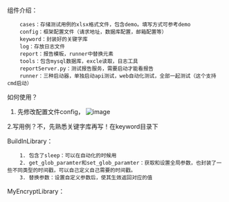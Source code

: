 组件介绍：

        cases：存储测试用例的xlsx格式文件，包含demo。填写方式可参考demo
        config：框架配置文件（请求地址，数据库配置，邮箱配置等）
        keyword：封装好的关键字库
        log：存放日志文件
        report：报告模板，runner中替换元素
        tools：包含mysql数据库，excle读取，日志工具
        reportServer.py：测试报告服务，需要启动才能看报告
        runner：三种启动器，单独启动api测试，web自动化测试，全部一起测试（这个支持cmd启动）

如何使用？

1. 先修改配置文件config，
![image](https://github.com/1034205079/Novel_KDT_TestFrame/assets/47485084/de1777d2-d1fc-49b2-8266-e07d60b07640)

2.写用例？不，先熟悉关键字库再写！在keyword目录下

BuildInLibrary：

        1. 包含了sleep：可以在自动化的时候用
        2. get_glob_paramter和set_glob_paramter：获取和设置全局参数，也封装了一些不同类型的时间戳，可以自己定义自己需要的时间戳。
        3. 替换参数：设置自定义参数后，使其生效返回对应的值

MyEncryptLibrary：

        
